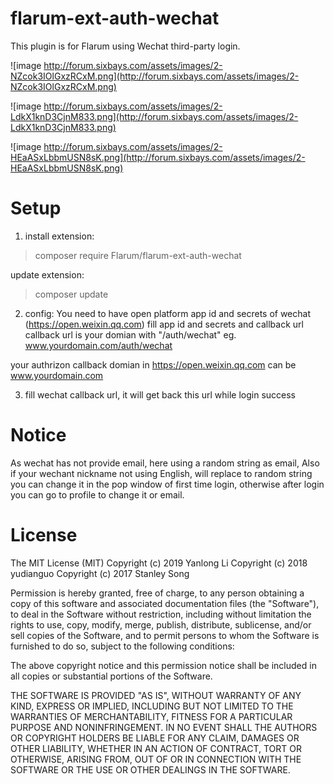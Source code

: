 # flarum-ext-auth-wechat
This plugin is for Flarum using Wechat third-party login.

![image http://forum.sixbays.com/assets/images/2-NZcok3IOlGxzRCxM.png](http://forum.sixbays.com/assets/images/2-NZcok3IOlGxzRCxM.png)

![image http://forum.sixbays.com/assets/images/2-LdkX1knD3CjnM833.png](http://forum.sixbays.com/assets/images/2-LdkX1knD3CjnM833.png)

![image http://forum.sixbays.com/assets/images/2-HEaASxLbbmUSN8sK.png](http://forum.sixbays.com/assets/images/2-HEaASxLbbmUSN8sK.png)


# Setup
1. install extension:
>composer require Flarum/flarum-ext-auth-wechat

update extension:
>composer update

2. config:
You need to have open platform app id and secrets of wechat (https://open.weixin.qq.com)
fill app id and secrets and callback url
callback url is your domian with "/auth/wechat"
eg.
www.yourdomain.com/auth/wechat

your authrizon callback domian in https://open.weixin.qq.com  can be www.yourdomain.com


3. fill wechat callback url, it will get back this url while login success

# Notice
As wechat has not provide email, here using a random string as email,
Also if your wechant nickname not using English, will replace to random string
you can change it in the pop window of first time login, otherwise after login
you can go to profile to change it or email.

# License
The MIT License (MIT)
Copyright (c) 2019 Yanlong Li
Copyright (c) 2018 yudianguo
Copyright (c) 2017 Stanley Song

Permission is hereby granted, free of charge, to any person obtaining a copy
of this software and associated documentation files (the "Software"), to deal
in the Software without restriction, including without limitation the rights
to use, copy, modify, merge, publish, distribute, sublicense, and/or sell
copies of the Software, and to permit persons to whom the Software is
furnished to do so, subject to the following conditions:

The above copyright notice and this permission notice shall be included in all
copies or substantial portions of the Software.

THE SOFTWARE IS PROVIDED "AS IS", WITHOUT WARRANTY OF ANY KIND, EXPRESS OR
IMPLIED, INCLUDING BUT NOT LIMITED TO THE WARRANTIES OF MERCHANTABILITY,
FITNESS FOR A PARTICULAR PURPOSE AND NONINFRINGEMENT. IN NO EVENT SHALL THE
AUTHORS OR COPYRIGHT HOLDERS BE LIABLE FOR ANY CLAIM, DAMAGES OR OTHER
LIABILITY, WHETHER IN AN ACTION OF CONTRACT, TORT OR OTHERWISE, ARISING FROM,
OUT OF OR IN CONNECTION WITH THE SOFTWARE OR THE USE OR OTHER DEALINGS IN THE
SOFTWARE.
